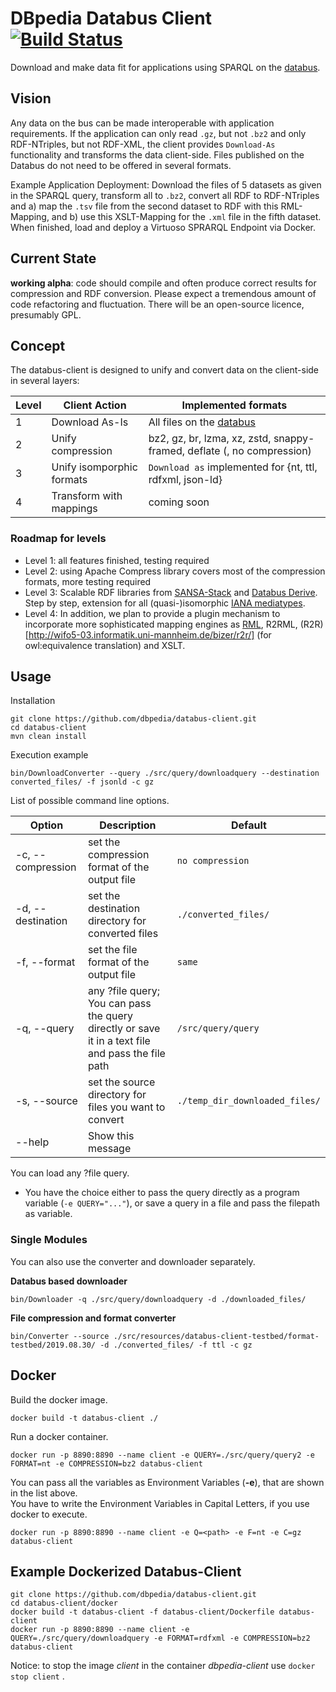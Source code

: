 # DBpedia Databus Client [![Build Status](https://travis-ci.org/dbpedia/databus-client.svg?branch=master)](https://travis-ci.org/dbpedia/databus-client)

Download and make data fit for applications using SPARQL on the [databus](https://databus.dbpedia.org).
 
## Vision
Any data on the bus can be made interoperable with application requirements. If the application can only read `.gz`, but not `.bz2` and only RDF-NTriples, but not RDF-XML, the client provides  `Download-As` functionality and transforms the data client-side. Files published on the Databus do not need to be offered in several formats. 

Example Application Deployment: Download the files of 5 datasets as given in the SPARQL query, transform all to `.bz2`, convert all RDF to RDF-NTriples and a) map the `.tsv` file from the second dataset to RDF with this <databus-uri> RML-Mapping, and b) use this <databus-uri> XSLT-Mapping for the `.xml` file in the fifth dataset. When finished, load and deploy a Virtuoso SPRARQL Endpoint via Docker. 

## Current State

**working alpha**: 
code should compile and often produce correct results for compression and RDF conversion. Please expect a tremendous amount of code refactoring and fluctuation. There will be an open-source licence, presumably GPL. 


## Concept

The databus-client is designed to unify and convert data on the client-side in several layers:

| Level | Client Action | Implemented formats
|---|---|---|
| 1 |  Download As-Is | All files on the [databus](https://databus.dbpedia.org)
| 2 |  Unify compression | bz2, gz, br, lzma, xz, zstd, snappy-framed, deflate (, no compression)
| 3 |  Unify isomporphic formats | `Download as` implemented for {nt, ttl, rdfxml, json-ld} 
| 4 |  Transform with mappings | coming soon

### Roadmap for levels
* Level 1: all features finished, testing required
* Level 2: using Apache Compress library covers most of the compression formats, more testing required
* Level 3: Scalable RDF libraries from [SANSA-Stack](http://sansa-stack.net/) and [Databus Derive](https://github.com/dbpedia/databus-derive). Step by step, extension for all (quasi-)isomorphic [IANA mediatypes](https://www.iana.org/assignments/media-types/media-types.xhtml).
* Level 4:  In addition, we plan to provide a plugin mechanism to incorporate more sophisticated mapping engines as [RML](http://rml.io), R2RML, (R2R)[http://wifo5-03.informatik.uni-mannheim.de/bizer/r2r/] (for owl:equivalence translation) and XSLT. 

## Usage   

Installation
```
git clone https://github.com/dbpedia/databus-client.git
cd databus-client
mvn clean install
```

Execution example
```
bin/DownloadConverter --query ./src/query/downloadquery --destination converted_files/ -f jsonld -c gz 
```

List of possible command line options.

| Option  | Description  | Default |
|---|---|---|
| -c, --compression  <arg> | set the compression format of the output file | `no compression`
| -d, --destination  <arg>| set the destination directory for converted files | `./converted_files/` |
| -f, --format  <arg> | set the file format of the output file  | `same` |  
| -q, --query  <arg> | any ?file query; You can pass the query directly or save it in a text file and pass the file path  | `/src/query/query` | 
| -s, --source  <arg>| set the source directory for files you want to convert| `./temp_dir_downloaded_files/` |
| --help| Show this message ||

You can load any ?file query. 
* You have the choice either to pass the query directly as a program variable (`-e QUERY="..."`), or save a query in a file and pass the filepath as variable.

<!---You can choose between different compression formats:
    
 * `bz2, gz, br, snappy-framed, deflate, lzma, xz, zstd` 

> **Important:** At the moment only conversion to NTriples(_"nt"_), TSV(_"tsv"_), Json-LD(_"jsonld"_) or _"same"_ possible
-->

### Single Modules

You can also use the converter and downloader separately.

**Databus based downloader**

```
bin/Downloader -q ./src/query/downloadquery -d ./downloaded_files/
```

**File compression and format converter**

```
bin/Converter --source ./src/resources/databus-client-testbed/format-testbed/2019.08.30/ -d ./converted_files/ -f ttl -c gz
```

## Docker

Build the docker image.

```
docker build -t databus-client ./ 
```

Run a docker container.

```
docker run -p 8890:8890 --name client -e QUERY=./src/query/query2 -e FORMAT=nt -e COMPRESSION=bz2 databus-client
```

You can pass all the variables as Environment Variables (**-e**), that are shown in the list above.  
You have to write the Environment Variables in Capital Letters, if you use docker to execute.  

```
docker run -p 8890:8890 --name client -e Q=<path> -e F=nt -e C=gz databus-client
```


## Example Dockerized Databus-Client
```
git clone https://github.com/dbpedia/databus-client.git
cd databus-client/docker
docker build -t databus-client -f databus-client/Dockerfile databus-client
docker run -p 8890:8890 --name client -e QUERY=./src/query/downloadquery -e FORMAT=rdfxml -e COMPRESSION=bz2 databus-client
```
Notice: to stop the image *client* in the container *dbpedia-client* use `docker stop client` .
